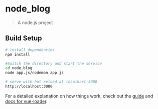# node_blog

> A node.js project

## Build Setup

``` bash
# install dependencies
npm install

#Switch the directory and start the service
cd node_blog
node app.js/nodemon app.js

# serve with hot reload at localhost:3000
http://localhost:3000
```

For a detailed explanation on how things work, check out the [guide](http://vuejs-templates.github.io/webpack/) and [docs for vue-loader](http://vuejs.github.io/vue-loader).
